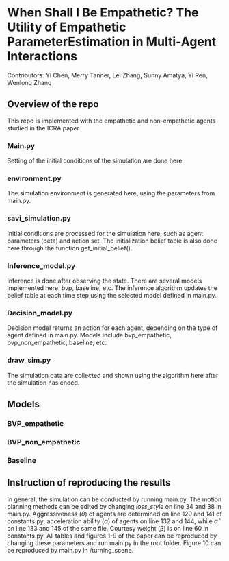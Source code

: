 # When Shall I Be Empathetic? The Utility of Empathetic ParameterEstimation in Multi-Agent Interactions

Contributors: Yi Chen, Merry Tanner, Lei Zhang, Sunny Amatya, Yi Ren, Wenlong Zhang

## Overview of the repo

This repo is implemented with the empathetic and non-empathetic agents studied in the ICRA paper


### Main.py

Setting of the initial conditions of the simulation are done here. 

### environment.py

The simulation environment is generated here, using the parameters
from main.py. 

### savi_simulation.py

Initial conditions are processed for the simulation here, such as
agent parameters (beta) and action set. The initialization belief table 
is also done here through the function get_initial_belief(). 

### Inference_model.py

Inference is done after observing the state. There are several models
implemented here: bvp, baseline, etc. 
The inference algorithm updates the belief table at each time step using the 
selected model defined in main.py.

### Decision_model.py

Decision model returns an action for each agent, depending on the type
of agent defined in main.py. Models include bvp_empathetic, bvp_non_empathetic,
baseline, etc.

### draw_sim.py

The simulation data are collected and shown using the algorithm here
after the simulation has ended.

## Models

### BVP_empathetic

### BVP_non_empathetic

### Baseline

## Instruction of reproducing the results <a name="instruction"></a>
In general, the simulation can be conducted by 
running main.py. The motion planning methods can be 
edited by changing $loss\_style$ on line 34 and 38 
in main.py. Aggressiveness ($\theta$) of agents are 
determined on line 129 and 141 of constants.py; 
acceleration ability ($\alpha$) of agents on line 132 
and 144, while $\hat{\alpha}$ on line 133 and 145 of 
the same file. Courtesy weight ($\beta$) is on line 
60 in constants.py. All tables and figures 1-9 of 
the paper can be reproduced by changing these 
parameters and run main.py in the root folder. 
Figure 10 can be reproduced by main.py in 
/turning\_scene.